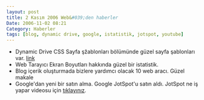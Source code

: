 ```yaml
---
layout: post
title: 2 Kasım 2006 Web&#039;den haberler
Date: 2006-11-02 08:21
Category: Haberler
tags: [blog, dynamic drive, google, istatistik, jotspot, youtube]
---
```


-   Dynamic Drive CSS Sayfa şžablonları bölümünde güzel sayfa şablonları
    var. [link][]
-   Web Tarayıcı Ekran Boyutları hakkında güzel bir istatistik.
-   Blog içerik oluşturmada bizlere yardımcı olacak 10 web aracı. Güzel
    makale
-   Google'dan yeni bir satın alma. Google JotSpot'u satın aldı. JotSpot
    ne iş yapar videosu için [tıklayınız][].


  [link]: http://www.dynamicdrive.com/style/layouts/
  [tıklayınız]: http://www.youtube.com/watch?v=DJai4-7ctco&eurl=
